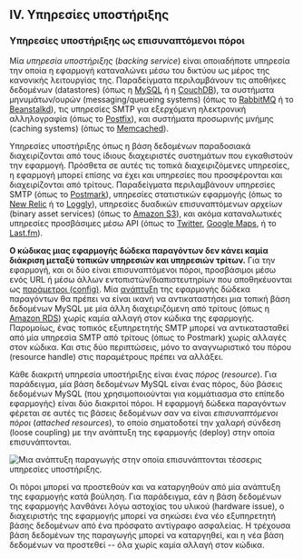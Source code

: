 ## IV. Υπηρεσίες υποστήριξης
### Υπηρεσίες υποστήριξης ως επισυναπτόμενοι πόροι

Μία *υπηρεσία υποστήριξης* (*backing service*) είναι οποιαδήποτε υπηρεσία την οποία η εφαρμογή καταναλώνει μέσω του δικτύου ως μέρος της κανονικής λειτουργίας της.  Παραδείγματα περιλαμβάνουν τις αποθήκες δεδομένων (datastores) (όπως η [MySQL](https://dev.mysql.com/) ή η [CouchDB](http://couchdb.apache.org/)), τα συστήματα μηνυμάτων/ουρών (messaging/queueing systems) (όπως το [RabbitMQ](https://www.rabbitmq.com/) ή το [Beanstalkd](https://beanstalkd.github.io)), τις υπηρεσίες SMTP για εξερχόμενη ηλεκτρονική αλληλογραφία (όπως το [Postfix](http://www.postfix.org/)), και συστήματα προσωρινής μνήμης (caching systems) (όπως το [Memcached](https://memcached.org/)).

Υπηρεσίες υποστήριξης όπως η βάση δεδομένων παραδοσιακά διαχειρίζονται από τους ίδιους διαχειριστές συστημάτων που εγκαθιστούν την εφαρμογή.  Πρόσθετα σε αυτές τις τοπικά διαχειριζόμενες υπηρεσίες, η εφαρμογή μπορεί επίσης να έχει και υπηρεσίες που προσφέρονται και διαχειρίζονται από τρίτους.  Παραδείγματα περιλαμβάνουν υπηρεσίες SMTP (όπως το [Postmark](https://postmarkapp.com/)), υπηρεσίες στατιστικών εφαρμογής (όπως το [New Relic](https://newrelic.com/) ή το [Loggly](http://www.loggly.com/)), υπηρεσίες δυαδικών επισυναπτόμενων αρχείων (binary asset services) (όπως το [Amazon S3](https://aws.amazon.com/s3/)), και ακόμα καταναλωτικές υπηρεσίες προσβάσιμες μέσω API (όπως το [Twitter](https://dev.twitter.com/), [Google Maps](https://developers.google.com/maps/), ή το [Last.fm](https://www.last.fm/api)).

**Ο κώδικας μιας εφαρμογής δώδεκα παραγόντων δεν κάνει καμία διάκριση μεταξύ τοπικών υπηρεσιών και υπηρεσιών τρίτων.**  Για την εφαρμογή, και οι δύο είναι επισυναπτόμενοι πόροι, προσβάσιμοι μέσω ενός URL ή μέσω άλλων εντοπιστών/διαπιστευτηρίων που αποθηκέυονται ως [παράμετροι (config)](./config).  Μία [ανάπτυξη](./codebase) της εφαρμογής δώδεκα παραγόντων θα πρέπει να είναι ικανή να αντικαταστήσει μια τοπική βάση δεδομένων MySQL με μία άλλη διαχειριζόμενη από τρίτους (όπως η [Amazon RDS](https://aws.amazon.com/rds/)) χωρίς καμία αλλαγή στον κώδικα της εφαρμογής.  Παρομοίως, ένας τοπικός εξυπηρετητής SMTP μπορεί να αντικατασταθεί από μία υπηρεσία SMTP από τρίτους (όπως το Postmark) χωρίς αλλαγές στον κώδικα.  Και στις δύο περιπτώσεις, μόνο το αναγνωριστικό του πόρου (resource handle) στις παραμέτρους πρέπει να αλλάξει.

Κάθε διακριτή υπηρεσία υποστήριξης είναι ένας *πόρος* (*resource*).  Για παράδειγμα, μία βάση δεδομένων MySQL είναι ένας πόρος, δύο βάσεις δεδομένων MySQL (που χρησιμοποιούνται για κομμάτιασμα στο επίπεδο εφαρμογής) είναι δύο διακριτοί πόροι.  Η εφαρμογή δώδεκα παραγόντων φέρεται σε αυτές τις βάσεις δεδομένων σαν να είναι *επισυναπτόμενοι πόροι* (*attached resources*), το οποίο σηματοδοτεί την χαλαρή σύνδεση (loose coupling) με την ανάπτυξη της εφαρμογής (deploy) στην οποία επισυνάπτονται.

<img src="/images/attached-resources.png" class="full" alt="Μια ανάπτυξη παραγωγής στην οποία επισυνάπτονται τέσσερις υπηρεσίες υποστήριξης." />

Οι πόροι μπορεί να προστεθούν και να καταργηθούν από μία ανάπτυξη της εφαρμογής κατά βούληση.  Για παράδειγμα, εάν η βάση δεδομένων της εφαρμογής λανθάνει λόγω αστοχίας του υλικού (hardware issue), ο διαχειριστής της εφαρμογής μπορεί να σηκώσει ένα νέο εξυπηρετητή βάσης δεδομένων από ένα πρόσφατο αντίγραφο ασφαλείας.  Η τρέχουσα βάση δεδομένων της παραγωγής μπορεί να καταργηθεί, και η νέα βάση δεδομένων να προστεθεί -- όλα χωρίς καμία αλλαγή στον κώδικα.
